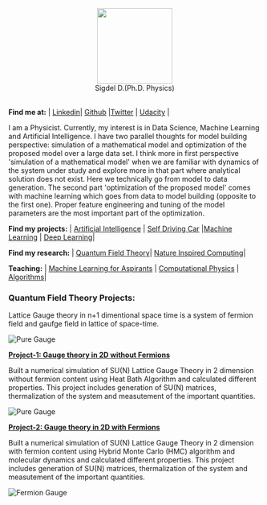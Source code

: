 <div align="center">
   <img src = "https://avatars2.githubusercontent.com/u/7819087?v=4&s=460" width="150" height="150" /><br>
   Sigdel D.(Ph.D. Physics)<br>
</div>
<br>

**Find me at:** 
| [Linkedin](https://www.linkedin.com/in/sigdeld/)| [Github](https://github.com/Vasuji) |[Twitter](https://twitter.com/SigdelPhx) | [Udacity](https://profiles.udacity.com/p/4433825584) |
 
 
 I am a Physicist. Currently, my interest is in Data Science, Machine Learning and Artificial Intelligence. I have two parallel thoughts for model building perspective: simulation of a mathematical model and optimization of the proposed model over a large data set. I think more in first perspective 'simulation of a mathematical model' when we are familiar with dynamics of the system under study and explore more in that part where analytical solution does not exist. Here we technically go from model to data generation. The second part 'optimization of the proposed model' comes with machine learning which goes from data to model building (opposite to the first one). Proper feature engineering and tuning of the model parameters are the most important part of the optimization.
 
 
**Find my projects:** | [Artificial Intelligence](https://vasuji.github.io/aip/) | [Self Driving Car](https://vasuji.github.io/carp/) |[Machine Learning](https://vasuji.github.io/mlp/) | [Deep Learning](https://vasuji.github.io/mlp/)|


**Find my research:** | [Quantum Field Theory](https://consciox.github.io/qft/)| [Nature Inspired Computing](https://consciox.github.io/nic/)|


**Teaching:** | [Machine Learning for Aspirants](https://consciox.github.io/learning/) | [Computational Physics](https://consciox.github.io/smech/) | [Algorithms](https://consciox.github.io/algorithm/)| 

 
### Quantum Field Theory Projects:
 
 Lattice Gauge theory in n+1 dimentional space time is a system of fermion field and gaufge field in lattice of space-time.
 
 
 ![Pure Gauge](https://github.com/ConscioX/qft/blob/master/pic/all.png?raw=true)
 
 
 
 **[Project-1: Gauge theory in 2D without Fermions](https://github.com/ConscioX/gauge)**
 
 Built a numerical simulation of SU(N) Lattice Gauge Theory in 2 dimension without fermion content using Heat Bath Algorithm and calculated different properties. This project includes generation of SU(N) matrices, thermalization of the system and measutement of the important quantities.
 
![Pure Gauge](https://github.com/ConscioX/qft/blob/master/pic/gauge_link.png?raw=true)
 
 
 
 **[Project-2: Gauge theory in 2D with Fermions](https://github.com/ConscioX/fermion)**
 
  Built a numerical simulation of SU(N) Lattice Gauge Theory in 2 dimension  with fermion content using Hybrid Monte Carlo (HMC) algorithm and molecular dynamics  and calculated different properties. This project includes generation of SU(N) matrices, thermalization of the system and measutement of the important quantities.
 
 ![Fermion Gauge](https://github.com/ConscioX/qft/blob/master/pic/fermion.png?raw=true)
 
 






